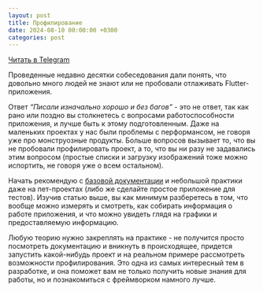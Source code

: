 ```yaml
---
layout: post
title: Профилирование
date: 2024-08-10 00:00:00 +0300
categories: post
---
```


[Читать в Telegram](https://t.me/fluttermiddlepodcast/303)

Проведенные недавно десятки собеседования дали понять, что довольно много людей не знают или не пробовали отлаживать
Flutter-приложения.

Ответ *“Писали изначально хорошо и без багов”* - это не ответ, так как рано или поздно вы столкнетесь с вопросами
работоспособности приложения, и лучше быть к этому подготовленным. Даже на маленьких проектах у нас были проблемы с
перформансом, не говоря уже про монструозные продукты. Больше вопросов вызывает то, что вы не пробовали профилировать
проект, а то, что вы ни разу не задавались этим вопросом (простые списки и загрузку изображений тоже можно испортить, не
говоря уже о всем остальном).

Начать рекомендую с [базовой документации](https://docs.flutter.dev/perf/ui-performance) и небольшой практики даже на
пет-проектах (либо же сделайте простое приложение для тестов). Изучив статью выше, вы как минимум разберетесь в том, что
вообще можно измерять и смотреть, как собирать информация о работе приложения, и что можно увидеть глядя на графики и
предоставляемую информацию.

Любую теорию нужно закреплять на практике - не получится просто посмотреть документацию и вникнуть в происходящее,
придется запустить какой-нибудь проект и на реальном примере рассмотреть возможности профилирования. Это одна из самых
интересный тем в разработке, и она поможет вам не только получить новые знания для работы, но и познакомиться с
фреймворком намного лучше.

